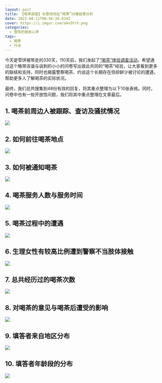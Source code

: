 ```yaml
---
layout: post
title: 【喝茶调查】与雪饼同在“喝茶”问卷结果分析
date: 2022-08-11T08:56:28.634Z
cover: https://i.imgur.com/aHv5Frh.png
categories:
  - 雪饼的朋友心声
tags:
  - 喝茶
  - 行动
---
```

今天是雪饼被带走的330天，110天前，我们发起了[“喝茶”体验调查活动](https://free-xueq-jianb.github.io/2022/04/27/hecha/)。希望通过这个略带诙谐与讽刺的小小的问卷写出彼此共同的“喝茶”经验，让大家看到更多的联结和支持，同时也揭露警察喝茶、约谈这个长期存在但却鲜少被讨论的遭遇，帮助更多人了解喝茶的实际状况。

最终，我们总共搜集到48份有效的回复，将其重点整理为以下10张表格。同时，问卷中也有一些开放性问题，我们将其中重点整理在文章最后。

## 1. 喝茶前周边人被跟踪、查访及骚扰情况

![](https://i.imgur.com/3DzMLAe.png)

## 2. 如何前往喝茶地点

![](https://i.imgur.com/Rb78DKT.png)

## 3. 如何被通知喝茶

![](https://i.imgur.com/8TN1ifX.png)

## 4. 喝茶服务人数与服务时间

![](https://i.imgur.com/sBAnotI.png)

## 5. 喝茶过程中的遭遇

![](https://i.imgur.com/AB6tdqj.png)

## 6. 生理女性有较高比例遭到警察不当肢体接触

![](https://i.imgur.com/WQnUDip.png)

## 7. 总共经历过的喝茶次数

![](https://i.imgur.com/LmTtmLV.png)

## 8. 对喝茶的意见与喝茶后遭受的影响

![](https://i.imgur.com/UCxtIhl.png)

## 9. 填答者来自地区分布

![](https://i.imgur.com/oFGyxaP.png)

## 10. 填答者年龄段的分布

![](https://i.imgur.com/N9yejBe.png)
